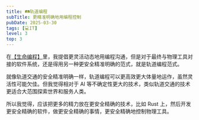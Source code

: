 ```yaml
---
title: 🛤轨道编程
subTitle: 更精准明确地用编程控制
pubDate: 2025-03-30
tags: [💻IT]
level: 3
top: 3
---
```


在[【生命编程】](/lab/20250325-life-coding)里，我提倡更灵活动态地用编程沟通，但是对于最终与物理工具对接的软件系统，还是得用另一种更安全精准明确的范式，就是轨道编程范式。

就像轨道交通的安全精准明确一样，轨道编程可以更高效更大体量地运作，虽然灵活性可能欠佳。但我觉得相对于 AI 等不确定性更大的技术，类似轨道交通的技术更适合大范围探索世界和服务人类。

所以我觉得，应该把更多的精力放在更安全精确的技术，比如 Rust 上，然后开发更安全精确的软件，做更安全精确的事情，更安全精确地控制物理工具。
